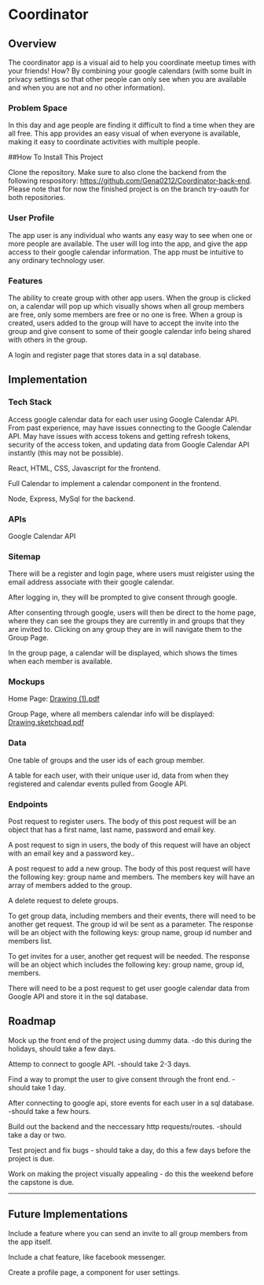 
# Coordinator

## Overview

The coordinator app is a visual aid to help you coordinate meetup times with your friends! How? By combining your google calendars (with some built in privacy settings so that other people can only see when you are available and when you are not and no other information).

### Problem Space

In this day and age people are finding it difficult to find a time when they are all free. This app provides an easy visual of when everyone is available, making it easy to coordinate activities with multiple people.

##How To Install This Project

Clone the repository. Make sure to also clone the backend from the following respository: https://github.com/Gena0212/Coordinator-back-end. Please note that for now the finished project is on the branch try-oauth for both repositories. 

### User Profile

The app user is any individual who wants any easy way to see when one or more people are available. The user will log into the app, and give the app access to their google calendar information. The app must be intuitive to any ordinary technology user.

### Features

The ability to create group with other app users. When the group is clicked on, a calendar will pop up which visually shows when all group members are free, only some members are free or no one is free. When a group is created, users added to the group will have to accept the invite into the group and give consent to some of their google calendar info being shared with others in the group. 

A login and register page that stores data in a sql database.

## Implementation

### Tech Stack

Access google calendar data for each user using Google Calendar API. From past experience, may have issues connecting to the Google Calendar API. May have issues with access tokens and getting refresh tokens, security of the access token, and updating data from Google Calendar API instantly (this may not be possible).

React, HTML, CSS, Javascript for the frontend.

Full Calendar to implement a calendar component in the frontend.

Node, Express, MySql for the backend.

### APIs

Google Calendar API

### Sitemap

There will be a register and login page, where users must reigister using the email address associate with their google calendar. 

After logging in, they will be prompted to give consent through google.

After consenting through google, users will then be direct to the home page, where they can see the groups they are currently in and groups that they are invited to. Clicking on any group they are in will navigate them to the Group Page. 

In the group page, a calendar will be displayed, which shows the times when each member is available. 

### Mockups

Home Page:
[Drawing (1).pdf](https://github.com/user-attachments/files/18472266/Drawing.1.pdf)

Group Page, where all members calendar info will be displayed:
[Drawing.sketchpad.pdf](https://github.com/user-attachments/files/18472307/Drawing.sketchpad.pdf)



### Data

One table of groups and the user ids of each group member. 

A table for each user, with their unique user id, data from when they registered and calendar events pulled from Google API. 


### Endpoints

Post request to register users. The body of this post request will be an object that has a first name, last name, password and email key. 

A post request to sign in users, the body of this request will  have an object with an email key and a password key.. 

A post request to add a new group. The body of this post request will have the following key: group name and members. The members key will have an array of members added to the group.

A delete request to delete groups. 

To get group data, including members and their events, there will need to be another get request. The group id wil be sent as a parameter. The response will be an object with the following keys: group name, group id number and members list.

To get invites for a user, another get request will be needed. The response will be an object which includes the following key: group name, group id, members.

There will need to be a post request to get user google calendar data from Google API and store it in the sql database.

## Roadmap

Mock up the front end of the project using dummy data. -do this during the holidays, should take a few days.

Attemp to connect to google API. -should take 2-3 days.

Find a way to prompt the user to give consent through the front end. -should take 1 day.

After connecting to google api, store events for each user in a sql database. -should take a few hours.

Build out the backend and the neccessary http requests/routes. -should take a day or two.

Test project and fix bugs - should take a day, do this a few days before the project is due. 

Work on making the project visually appealing - do this the weekend before the capstone is due.

---

## Future Implementations
Include a feature where you can send an invite to all group members from the app itself. 

Include a chat feature, like facebook messenger. 

Create a profile page, a component for user settings.
